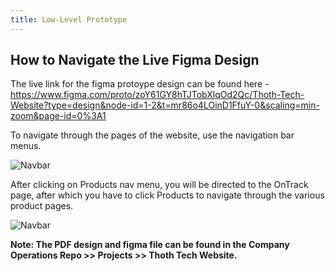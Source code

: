 ```yaml
---
title: Low-Level Prototype
---
```


## How to Navigate the Live Figma Design

The live link for the figma protoype design can be found here -
<https://www.figma.com/proto/zoY61GY8hTJTobXlqOd2Qc/Thoth-Tech-Website?type=design&node-id=1-2&t=mr86o4LOinD1FfuY-0&scaling=min-zoom&page-id=0%3A1>

To navigate through the pages of the website, use the navigation bar menus.

![Navbar](/website-img1.png)

After clicking on Products nav menu, you will be directed to the OnTrack page, after which you have
to click Products to navigate through the various product pages.

![Navbar](/website-img2.png)

**Note: The PDF design and figma file can be found in the Company Operations Repo >> Projects >>
Thoth Tech Website.**
